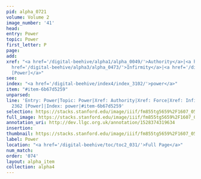 ```yaml
---
pid: alpha_0721
volume: Volume 2
image_number: '41'
head: 
entry: Power
topic: Power
first_letter: P
page: 
add: 
xref: "<a href='/digital-beehive/alpha1/alpha_0049/'>Authority</a>|<a href='/digital-beehive/alpha2/alpha_0340/'>Force</a>|<a
  href='/digital-beehive/alpha3/alpha_0473/'>Infirmity</a>|<a href='/digital-beehive/toc/toc2_411/'>2362
  [Power]</a>"
see: 
index: "<a href='/digital-beehive/index4/index_3102/'>power</a>"
item: "#item-6b67d5259"
unparsed: 
line: 'Entry: Power|Topic: Power|Xref: Authority|Xref: Force|Xref: Infirmity|Xref:
  2362 [Power]|Index: power|#item-6b67d5259'
selection: https://stacks.stanford.edu/image/iiif/fm855tg5659%2F1607_0508/312,4220,3053,358/full/0/default.jpg
full_image: https://stacks.stanford.edu/image/iiif/fm855tg5659%2F1607_0508/full/full/0/default.jpg
annotation_uri: http://dev.llgc.org.uk/annotation/1528374319634
insertion: 
thumbnail: https://stacks.stanford.edu/image/iiif/fm855tg5659%2F1607_0508/312,4220,600,180/250,/0/default.jpg
label: Power
location: "<a href='/digital-beehive/toc/toc2_031/'>Full Page</a>"
num_match: 
order: '074'
layout: alpha_item
collection: alpha4
---
```

